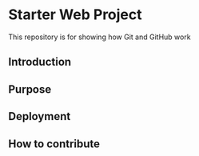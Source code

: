 # Starter Web Project

This repository is for showing how Git and GitHub work

## Introduction

## Purpose

## Deployment

## How to contribute
